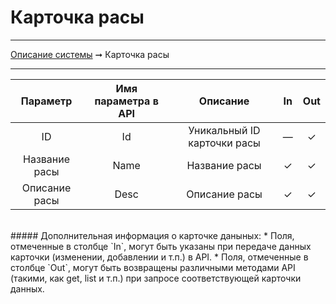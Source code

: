 # Карточка расы

----
[Описание системы](../index.md) ➞ Карточка расы

----

|Параметр 		|Имя параметра в API	|Описание						|In		|Out
|:----:			|:----:					|:----:							|:----:	|:----:
|ID				|Id						|Уникальный ID карточки расы	|—		|✓
|Название расы	|Name					|Название расы					|✓		|✓
|Описание расы	|Desc					|Описание расы					|✓		|✓

<br/>
##### Дополнительная информация о карточке даныных:
* Поля, отмеченные в столбце `In`, могут быть указаны при передаче данных карточки (изменении, добавлении и т.п.) в API.
* Поля, отмеченные в столбце `Out`, могут быть возвращены различными методами API (такими, как get, list и т.п.) при запросе соответствующей карточки данных.
